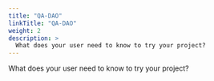 ```yaml
---
title: "QA-DAO"
linkTitle: "QA-DAO"
weight: 2
description: >
  What does your user need to know to try your project?
---
```


 What does your user need to know to try your project?

